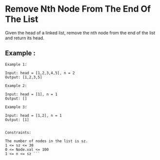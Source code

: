 # Remove Nth Node From The End Of The List

Given the head of a linked list, remove the nth node from the end of the list and return its head.

 
## Example : 

``` 
Example 1:

Input: head = [1,2,3,4,5], n = 2
Output: [1,2,3,5]

Example 2:

Input: head = [1], n = 1
Output: []

Example 3:

Input: head = [1,2], n = 1
Output: [1]
 

Constraints:

The number of nodes in the list is sz.
1 <= sz <= 30
0 <= Node.val <= 100
1 <= n <= sz ```
